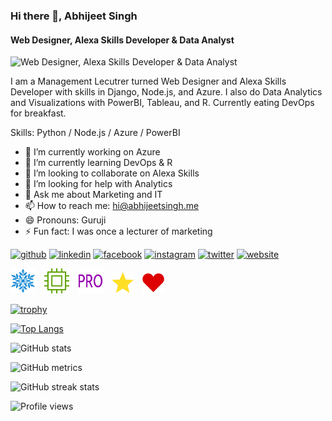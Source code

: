 ### Hi there 👋, Abhijeet Singh
#### Web Designer, Alexa Skills Developer & Data Analyst 
![Web Designer, Alexa Skills Developer & Data Analyst ](https://i.ibb.co/b6Hcsnn/welcome-Visitor.png)

I am a Management Lecutrer turned Web Designer and Alexa Skills Developer with skills in Django, Node.js, and Azure. I also do Data Analytics and Visualizations with PowerBI, Tableau, and R. Currently eating DevOps for breakfast.

Skills: Python / Node.js / Azure / PowerBI 

- 🔭 I’m currently working on Azure 
- 🌱 I’m currently learning DevOps & R 
- 👯 I’m looking to collaborate on Alexa Skills 
- 🤔 I’m looking for help with Analytics 
- 💬 Ask me about Marketing and IT 
- 📫 How to reach me: hi@abhijeetsingh.me 
- 😄 Pronouns: Guruji 
- ⚡ Fun fact: I was once a lecturer of marketing 


[<img src='https://cdn.jsdelivr.net/npm/simple-icons@3.0.1/icons/github.svg' alt='github' height='40'>](https://github.com/abhijeetsinghims)  [<img src='https://cdn.jsdelivr.net/npm/simple-icons@3.0.1/icons/linkedin.svg' alt='linkedin' height='40'>](https://www.linkedin.com/in/abhijeetsinghims/)  [<img src='https://cdn.jsdelivr.net/npm/simple-icons@3.0.1/icons/facebook.svg' alt='facebook' height='40'>](https://www.facebook.com/abhijeet.pro)  [<img src='https://cdn.jsdelivr.net/npm/simple-icons@3.0.1/icons/instagram.svg' alt='instagram' height='40'>](https://www.instagram.com/pro.abhijeet/)  [<img src='https://cdn.jsdelivr.net/npm/simple-icons@3.0.1/icons/twitter.svg' alt='twitter' height='40'>](https://twitter.com/AbhijeetofIms)  [<img src='https://cdn.jsdelivr.net/npm/simple-icons@3.0.1/icons/icloud.svg' alt='website' height='40'>](abhijeetsingh.me)  

<a href='https://archiveprogram.github.com/'><img src='https://raw.githubusercontent.com/acervenky/animated-github-badges/master/assets/acbadge.gif' width='40' height='40'></a> <a href='https://docs.github.com/en/developers'><img src='https://raw.githubusercontent.com/acervenky/animated-github-badges/master/assets/devbadge.gif' width='40' height='40'></a> <a href='https://github.com/pricing'><img src='https://raw.githubusercontent.com/acervenky/animated-github-badges/master/assets/pro.gif' width='40' height='40'></a> <a href='https://stars.github.com/'><img src='https://raw.githubusercontent.com/acervenky/animated-github-badges/master/assets/starbadge.gif' width='35' height='35'></a> <a href='https://docs.github.com/en/github/supporting-the-open-source-community-with-github-sponsors'><img src='https://raw.githubusercontent.com/acervenky/animated-github-badges/master/assets/sponsorbadge.gif' width='35' height='35'></a> 

[![trophy](https://github-profile-trophy.vercel.app/?username=abhijeetsinghims)](https://github.com/ryo-ma/github-profile-trophy)

[![Top Langs](https://github-readme-stats.vercel.app/api/top-langs/?username=abhijeetsinghims)](https://github.com/anuraghazra/github-readme-stats)

![GitHub stats](https://github-readme-stats.vercel.app/api?username=abhijeetsinghims&show_icons=true)  

![GitHub metrics](https://metrics.lecoq.io/abhijeetsinghims)  

![GitHub streak stats](https://github-readme-streak-stats.herokuapp.com/?user=abhijeetsinghims)  

![Profile views](https://gpvc.arturio.dev/abhijeetsinghims)  
